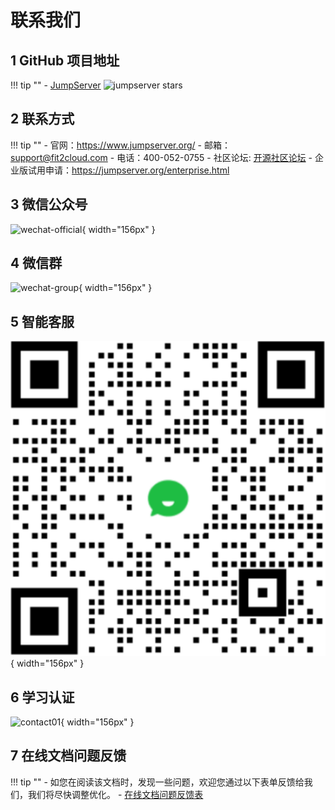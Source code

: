 # 联系我们

## 1 GitHub 项目地址
!!! tip ""
    - [JumpServer][jumpserver] ![jumpserver stars][jumpserver stars]

## 2 联系方式
!!! tip ""
    - 官网：https://www.jumpserver.org/
    - 邮箱：support@fit2cloud.com
    - 电话：400-052-0755
    - 社区论坛: [开源社区论坛][开源社区论坛]
    - 企业版试用申请：https://jumpserver.org/enterprise.html    
    
## 3 微信公众号
![wechat-official](img/wechat-official.png){ width="156px" }

## 4 微信群
![wechat-group](img/weixin_group.png){ width="156px" }

## 5 智能客服
![evo-bot](img/AI_helper.png){ width="156px" }

## 6 学习认证
![contact01](img/contact01.png){ width="156px" }

## 7 在线文档问题反馈
!!! tip ""
    - 如您在阅读该文档时，发现一些问题，欢迎您通过以下表单反馈给我们，我们将尽快调整优化。
    - [在线文档问题反馈表][在线文档问题反馈表]

[jumpserver]: https://github.com/jumpserver/jumpserver
[jumpserver stars]: https://img.shields.io/github/stars/jumpserver/jumpserver.svg
[在线文档问题反馈表]: https://doc.weixin.qq.com/forms/AFYAQAeUAAwAHIANQZoAP0vuxVj1HRR3f
[开源社区论坛]: https://bbs.fit2cloud.com/c/js/5
